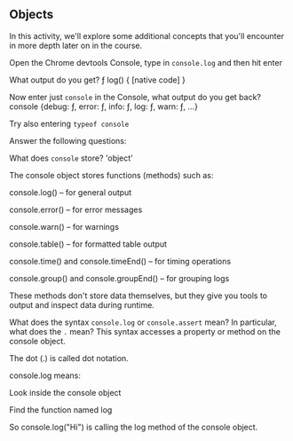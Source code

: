 ## Objects

In this activity, we'll explore some additional concepts that you'll encounter in more depth later on in the course.

Open the Chrome devtools Console, type in `console.log` and then hit enter

What output do you get?
ƒ log() { [native code] }

Now enter just `console` in the Console, what output do you get back?
console {debug: ƒ, error: ƒ, info: ƒ, log: ƒ, warn: ƒ, …}


Try also entering `typeof console`

Answer the following questions:

What does `console` store?
'object'

The console object stores functions (methods) such as:

console.log() – for general output

console.error() – for error messages

console.warn() – for warnings

console.table() – for formatted table output

console.time() and console.timeEnd() – for timing operations

console.group() and console.groupEnd() – for grouping logs

These methods don't store data themselves, but they give you tools to output and inspect data during runtime.

What does the syntax `console.log` or `console.assert` mean? In particular, what does the `.` mean?
This syntax accesses a property or method on the console object.

The dot (.) is called dot notation.

console.log means:

Look inside the console object

Find the function named log

So console.log("Hi") is calling the log method of the console object.